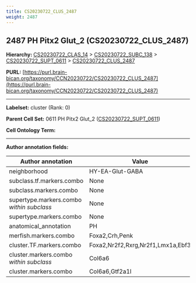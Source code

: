 ```yaml
---
title: CS20230722_CLUS_2487
weight: 2487
---
```

## 2487 PH Pitx2 Glut_2 (CS20230722_CLUS_2487)
<b>Hierarchy: </b>
[CS20230722_CLAS_14](../CS20230722_CLAS_14) >
[CS20230722_SUBC_138](../CS20230722_SUBC_138) >
[CS20230722_SUPT_0611](../CS20230722_SUPT_0611) >
[CS20230722_CLUS_2487](../CS20230722_CLUS_2487)

**PURL:** [https://purl.brain-bican.org/taxonomy/CCN20230722/CS20230722_CLUS_2487](https://purl.brain-bican.org/taxonomy/CCN20230722/CS20230722_CLUS_2487)

---


**Labelset:** cluster (Rank: 0)

**Parent Cell Set:** 0611 PH Pitx2 Glut_2 ([CS20230722_SUPT_0611](../CS20230722_SUPT_0611))



**Cell Ontology Term:** 

[MARKER GENES.]: #


---

[TRANSFERRED ANNOTATIONS.]: #


[AUTHOR ANNOTATION FIELDS.]: #


**Author annotation fields:**

| Author annotation | Value |
|-------------------|-------|
|neighborhood|HY-EA-Glut-GABA|
|subclass.tf.markers.combo|None|
|subclass.markers.combo|None|
|supertype.markers.combo _within subclass_|None|
|supertype.markers.combo|None|
|anatomical_annotation|PH|
|merfish.markers.combo|Foxa2,Crh,Penk|
|cluster.TF.markers.combo|Foxa2,Nr2f2,Rxrg,Nr2f1,Lmx1a,Ebf3|
|cluster.markers.combo _within subclass_|Col6a6|
|cluster.markers.combo|Col6a6,Gtf2a1l|
